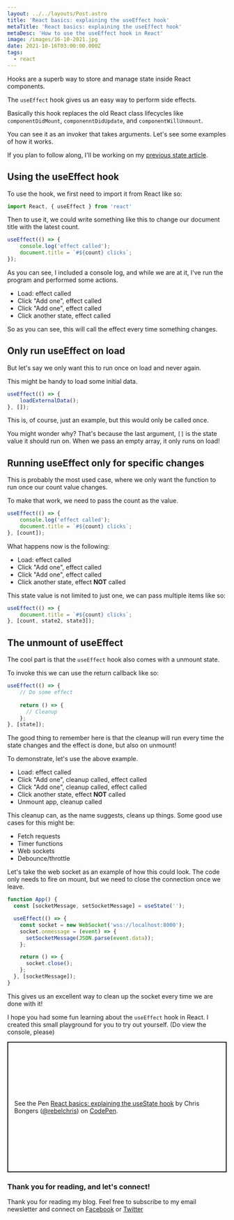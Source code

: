 ```yaml
---
layout: ../../layouts/Post.astro
title: 'React basics: explaining the useEffect hook'
metaTitle: 'React basics: explaining the useEffect hook'
metaDesc: 'How to use the useEffect hook in React'
image: /images/16-10-2021.jpg
date: 2021-10-16T03:00:00.000Z
tags:
  - react
---
```

Hooks are a superb way to store and manage state inside React components.

The `useEffect` hook gives us an easy way to perform side effects.

Basically this hook replaces the old React class lifecycles like `componentDidMount`, `componenntDidUpdate`, and `componentWillUnmount`.

You can see it as an invoker that takes arguments.
Let's see some examples of how it works. 

If you plan to follow along, I'll be working on my [previous state article](https://daily-dev-tips.com/posts/react-basics-explaining-the-usestate-hook/). 

## Using the useEffect hook

To use the hook, we first need to import it from React like so:

```js
import React, { useEffect } from 'react'
```

Then to use it, we could write something like this to change our document title with the latest count.

```js
useEffect(() => {
	console.log('effect called');
	document.title = `#${count} clicks`;
});
```

As you can see, I included a console log, and while we are at it, I've run the program and performed some actions.

- Load: effect called
- Click "Add one", effect called
- Click "Add one", effect called
- Click another state, effect called

So as you can see, this will call the effect every time something changes.

## Only run useEffect on load

But let's say we only want this to run once on load and never again.

This might be handy to load some initial data.

```js
useEffect(() => {
	loadExternalData();
}, []);
```

This is, of course, just an example, but this would only be called once.

You might wonder why? That's because the last argument, `[]` is the state value it should run on.
When we pass an empty array, it only runs on load!

## Running useEffect only for specific changes

This is probably the most used case, where we only want the function to run once our count value changes.

To make that work, we need to pass the count as the value.

```js
useEffect(() => {
	console.log('effect called');
	document.title = `#${count} clicks`;
}, [count]);
```

What happens now is the following:

- Load: effect called
- Click "Add one", effect called
- Click "Add one", effect called
- Click another state, effect **NOT** called

This state value is not limited to just one, we can pass multiple items like so:

```js
useEffect(() => {
	document.title = `#${count} clicks`;
}, [count, state2, state3]);
```

## The unmount of useEffect

The cool part is that the `useEffect` hook also comes with a unmount state.

To invoke this we can use the return callback like so:

```js
useEffect(() => {
	// Do some effect
		
	return () => {
	  // Cleanup
	};
}, [state]);
```

The good thing to remember here is that the cleanup will run every time the state changes and the effect is done, but also on unmount!

To demonstrate, let's use the above example.

- Load: effect called
- Click "Add one", cleanup called, effect called
- Click "Add one", cleanup called, effect called
- Click another state, effect **NOT** called
- Unmount app, cleanup called

This cleanup can, as the name suggests, cleans up things. Some good use cases for this might be:

- Fetch requests
- Timer functions
- Web sockets
- Debounce/throttle

Let's take the web socket as an example of how this could look.
The code only needs to fire on mount, but we need to close the connection once we leave.

```js
function App() {
  const [socketMessage, setSocketMessage] = useState('');

  useEffect(() => {
    const socket = new WebSocket('wss://localhost:8000');
    socket.onmessage = (event) => {
      setSocketMessage(JSON.parse(event.data));
    };

    return () => {
      socket.close();
    };
  }, [socketMessage]);
}
```

This gives us an excellent way to clean up the socket every time we are done with it!

I hope you had some fun learning about the `useEffect` hook in React. I created this small playground for you to try out yourself. (Do view the console, please)

<p class="codepen" data-height="300" data-default-tab="js,result" data-slug-hash="ExXqOrK" data-user="rebelchris" style="height: 300px; box-sizing: border-box; display: flex; align-items: center; justify-content: center; border: 2px solid; margin: 1em 0; padding: 1em;">
  <span>See the Pen <a href="https://codepen.io/rebelchris/pen/ExXqOrK">
  React basics: explaining the useState hook</a> by Chris Bongers (<a href="https://codepen.io/rebelchris">@rebelchris</a>)
  on <a href="https://codepen.io">CodePen</a>.</span>
</p>
<script async src="https://cpwebassets.codepen.io/assets/embed/ei.js"></script>

### Thank you for reading, and let's connect!

Thank you for reading my blog. Feel free to subscribe to my email newsletter and connect on [Facebook](https://www.facebook.com/DailyDevTipsBlog) or [Twitter](https://twitter.com/DailyDevTips1)

